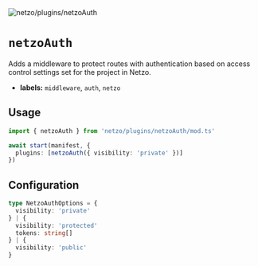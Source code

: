 <img src="https://raw.githubusercontent.com/netzo/netzo/main/assets/plugins/netzoAuth.svg" alt="netzo/plugins/netzoAuth" class="mb-5 w-75px">

# `netzoAuth`

Adds a middleware to protect routes with authentication based on access control settings set for the project in Netzo.

- **labels:** `middleware`, `auth`, `netzo`

## Usage

```ts
import { netzoAuth } from 'netzo/plugins/netzoAuth/mod.ts'

await start(manifest, {
  plugins: [netzoAuth({ visibility: 'private' })]
})
```

## Configuration

```ts
type NetzoAuthOptions = {
  visibility: 'private'
} | {
  visibility: 'protected'
  tokens: string[]
} | {
  visibility: 'public'
}
```
